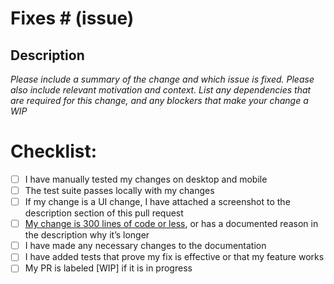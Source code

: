 # Fixes # (issue)

## Description

_Please include a summary of the change and which issue is fixed. Please also include relevant motivation and context. List any dependencies that are required for this change, and any blockers that make your change a WIP_

# Checklist:

- [ ] I have manually tested my changes on desktop and mobile
- [ ] The test suite passes locally with my changes
- [ ] If my change is a UI change, I have attached a screenshot to the description section of this pull request
- [ ] [My change is 300 lines of code or less](https://github.com/MoveOnOrg/Spoke/blob/main/CONTRIBUTING.md#your-first-code-contribution), or has a documented reason in the description why it’s longer
- [ ] I have made any necessary changes to the documentation
- [ ] I have added tests that prove my fix is effective or that my feature works
- [ ] My PR is labeled [WIP] if it is in progress

